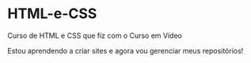 # HTML-e-CSS
 Curso de HTML e CSS que fiz com o Curso em Vídeo

 Estou aprendendo a criar sites e agora vou gerenciar meus repositórios!
